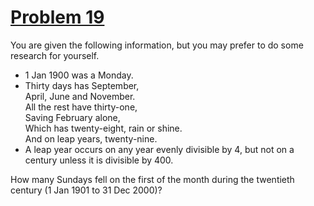 # [Problem 19](https://projecteuler.net/problem=19)

You are given the following information, but you may prefer to do some research for yourself.  
- 1 Jan 1900 was a Monday.  
- Thirty days has September,  
April, June and November.  
All the rest have thirty-one,  
Saving February alone,  
Which has twenty-eight, rain or shine.  
And on leap years, twenty-nine.
- A leap year occurs on any year evenly divisible by 4, but not on a century unless it is divisible by 400.  

How many Sundays fell on the first of the month during the twentieth century (1 Jan 1901 to 31 Dec 2000)?  
